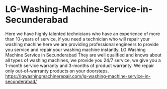 # LG-Washing-Machine-Service-in-Secunderabad
Here we have highly talented technicians who have an experience of more than 10-years of service, if you need a technician who will repair your washing machine here we are providing professional engineers to provide you service and repair your washing machine instantly. LG Washing Machine Service in Secunderabad They are well qualified and knows about all types of washing machines, we provide you 24/7 service, we give you a 1-month service warranty and 3-months of product warranty. We repair only out-of-warranty products on your doorsteps. https://lgwashingmachinerepair.com/lg-washing-machine-service-in-secunderabad/
